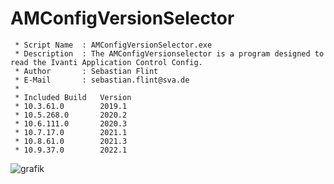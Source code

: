 # AMConfigVersionSelector
 


     * Script Name  : AMConfigVersionSelector.exe
     * Description  : The AMConfigVersionselector is a program designed to read the Ivanti Application Control Config.
     * Author       : Sebastian Flint
     * E-Mail       : sebastian.flint@sva.de
     * 
     * Included Build   Version
     * 10.3.61.0        2019.1
     * 10.5.268.0       2020.2
     * 10.6.111.0       2020.3
     * 10.7.17.0        2021.1
     * 10.8.61.0        2021.3
     * 10.9.37.0        2022.1
      
![grafik](https://user-images.githubusercontent.com/60140573/160280831-1c9b7619-2b64-4419-ae6b-a80fa24300eb.png)
